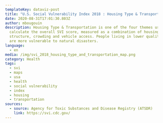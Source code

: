 ```yaml
---
templateKey: dataviz-post
title: "U.S. Social Vulnerability Index 2018 : Housing Type & Transportation Map"
date: 2020-08-31T17:01:30.803Z
author: mbougouin
description: Housing Type & Transportation is one of the four themes used to
  calculate the overall SVI score, measured as a combination of housing
  structure, crowding and vehicle access. People living in lower quality housing
  are more vulnerable to natural disasters.
language:
  - en
media: /img/svi_2018_housing_type_and_transportation_map.png
category: Health
tags:
  - svi
  - maps
  - usa
  - health
  - social vulnerability
  - index
  - housing
  - transportation
sources:
  - source: Agency for Toxic Substances and Disease Registry (ATSDR)
    link: https://svi.cdc.gov/
---
```

